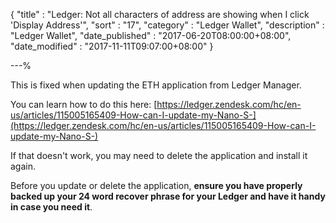 {
"title"       : "Ledger: Not all characters of address are showing when I click 'Display Address'",
"sort"        : "17",
"category"    : "Ledger Wallet",
"description" : "Ledger Wallet",
"date_published" : "2017-06-20T08:00:00+08:00",
"date_modified"  : "2017-11-11T09:07:00+08:00"
}

---%


This is fixed when updating the ETH application from Ledger Manager.

You can learn how to do this here: [https://ledger.zendesk.com/hc/en-us/articles/115005165409-How-can-I-update-my-Nano-S-](https://ledger.zendesk.com/hc/en-us/articles/115005165409-How-can-I-update-my-Nano-S-)

If that doesn't work, you may need to delete the application and install it again.

Before you update or delete the application, **ensure you have properly backed up your 24 word recover phrase for your Ledger and have it handy in case you need it**.
